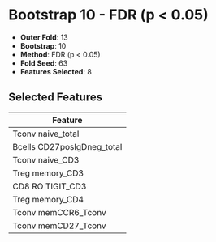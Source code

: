 # Bootstrap 10 - FDR (p < 0.05)

- **Outer Fold**: 13
- **Bootstrap**: 10
- **Method**: FDR (p < 0.05)
- **Fold Seed**: 63
- **Features Selected**: 8

## Selected Features

| Feature |
|---------|
| Tconv naive_total |
| Bcells CD27posIgDneg_total |
| Tconv naive_CD3 |
| Treg memory_CD3 |
| CD8 RO TIGIT_CD3 |
| Treg memory_CD4 |
| Tconv memCCR6_Tconv |
| Tconv memCD27_Tconv |
